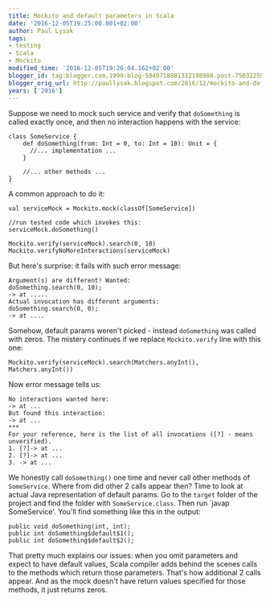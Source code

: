 ```yaml
---
title: Mockito and default parameters in Scala
date: '2016-12-05T19:25:00.001+02:00'
author: Paul Lysak
tags:
- testing
- Scala
- Mockito
modified_time: '2016-12-05T19:26:04.162+02:00'
blogger_id: tag:blogger.com,1999:blog-5849718801312198988.post-7503225977278887748
blogger_orig_url: http://paullysak.blogspot.com/2016/12/mockito-and-default-parameters-in-scala.html
years: ['2016']
---
```

Suppose we need to mock such service and verify that `doSomething` is called exactly once, and then no interaction happens with the service:

    class SomeService {
        def doSomething(from: Int = 0, to: Int = 10): Unit = {
          //... implementation ...
        }

        //... other methods ...
    }

A common approach to do it:

    val serviceMock = Mockito.mock(classOf[SomeService])
    
    //run tested code which invokes this:
    serviceMock.doSomething() 

    Mockito.verify(serviceMock).search(0, 10)
    Mockito.verifyNoMoreInteractions(serviceMock)

But here's surprise: it fails with such error message:

    Argument(s) are different! Wanted:
    doSomething.search(0, 10);
    -> at .....
    Actual invocation has different arguments:
    doSomething.search(0, 0);
    -> at ....

Somehow, default params weren't picked - instead `doSomething` was called with zeros. The mistery continues if we replace `Mockito.verify` line with this one:

    Mockito.verify(serviceMock).search(Matchers.anyInt(), Matchers.anyInt())

Now error message tells us:

    No interactions wanted here:
    -> at ...
    But found this interaction:
    -> at ...
    ***
    For your reference, here is the list of all invocations ([?] - means unverified).
    1. [?]-> at ...
    2. [?]-> at ...
    3. -> at ...

We honestly call `doSomething()` one time and never call other methods of `SomeService`. Where from did other 2 calls appear then? Time to look at actual Java representation of default params. Go to the `target` folder of the project and find the folder with `SomeService.class`. Then run `javap SomeService'. You'll find something like this in the output:

    public void doSomething(int, int);
    public int doSomething$default$1();
    public int doSomething$default$2();

That pretty much explains our issues: when you omit parameters and expect to have default values, Scala compiler adds behind the scenes calls to the methods which return those parameters. That's how additional 2 calls appear. And as the mock doesn't have return values specified for those methods, it just returns zeros.


